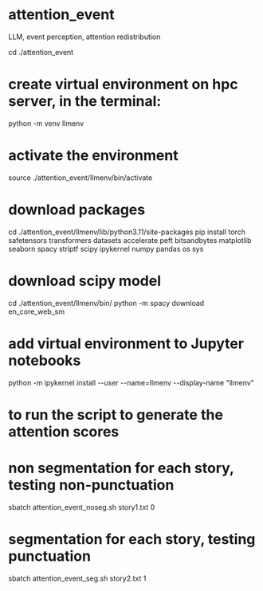 # attention_event
LLM, event perception, attention redistribution

cd ./attention_event 
# create virtual environment on hpc server, in the terminal:
python -m venv llmenv

# activate the environment
source ./attention_event/llmenv/bin/activate

# download packages
cd ./attention_event/llmenv/lib/python3.11/site-packages
pip install torch safetensors transformers datasets accelerate peft bitsandbytes matplotlib seaborn spacy striptf scipy ipykernel numpy pandas os sys

# download scipy model
cd ./attention_event/llmenv/bin/
python -m spacy download en_core_web_sm
  
# add virtual environment to Jupyter notebooks
python -m ipykernel install --user --name=llmenv --display-name "llmenv"

# to run the script to generate the attention scores

# non segmentation for each story, testing non-punctuation
sbatch attention_event_noseg.sh story1.txt 0

# segmentation for each story, testing punctuation
sbatch attention_event_seg.sh story2.txt 1 

